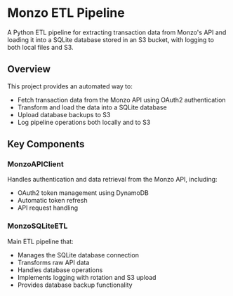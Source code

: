 # Monzo ETL Pipeline

A Python ETL pipeline for extracting transaction data from Monzo's API and loading it into a SQLite database stored in an S3 bucket, with logging to both local files and S3.

## Overview

This project provides an automated way to:
- Fetch transaction data from the Monzo API using OAuth2 authentication
- Transform and load the data into a SQLite database
- Upload database backups to S3
- Log pipeline operations both locally and to S3

## Key Components

### MonzoAPIClient
Handles authentication and data retrieval from the Monzo API, including:
- OAuth2 token management using DynamoDB
- Automatic token refresh
- API request handling

### MonzoSQLiteETL 
Main ETL pipeline that:
- Manages the SQLite database connection
- Transforms raw API data
- Handles database operations
- Implements logging with rotation and S3 upload
- Provides database backup functionality
 